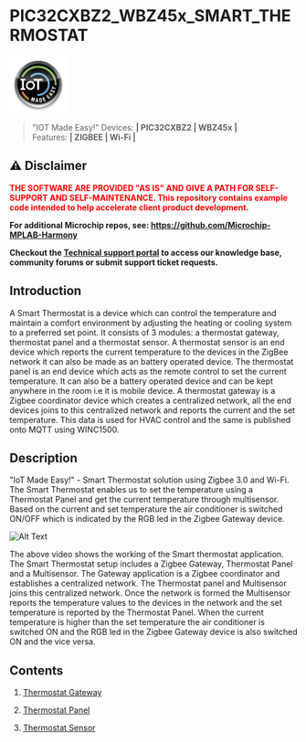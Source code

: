 # PIC32CXBZ2_WBZ45x_SMART_THERMOSTAT
<img src="Docs/IoT-Made-Easy-Logo.png" width=100>


> "IOT Made Easy!"
Devices: **| PIC32CXBZ2 | WBZ45x |**<br>
Features: **| ZIGBEE | Wi-Fi |**

## ⚠ Disclaimer

<p><span style="color:red"><b>
THE SOFTWARE ARE PROVIDED "AS IS" AND GIVE A PATH FOR SELF-SUPPORT AND SELF-MAINTENANCE. This repository contains example code intended to help accelerate client product development. </br>

For additional Microchip repos, see: <a href="https://github.com/Microchip-MPLAB-Harmony" target="_blank">https://github.com/Microchip-MPLAB-Harmony</a>

Checkout the <a href="https://microchipsupport.force.com/s/" target="_blank">Technical support portal</a> to access our knowledge base, community forums or submit support ticket requests.
</span></p></b>

## Introduction

A Smart Thermostat is a device which can control the temperature and maintain a comfort environment by adjusting the heating or cooling system to a preferred set point. It consists of 3 modules: a thermostat gateway, thermostat panel and a thermostat sensor. A thermostat sensor is an end device which reports the current temperature to the devices in the ZigBee network it can also be made as an battery operated device. The thermostat panel is an end device which acts as the remote control to set the current temperature. It can also be a battery operated device and can be kept anywhere in the room i.e it is mobile device. A thermostat gateway is a Zigbee coordinator device which creates a centralized network, all the end devices joins to this centralized network and reports the current and the set temperature. This data is used for HVAC control and the same is published onto MQTT using WINC1500.

## Description

"IoT Made Easy!" - Smart Thermostat solution using Zigbee 3.0 and Wi-Fi. The Smart Thermostat enables us to set the temperature using a Thermostat Panel and get the current temperature through multisensor. Based on the current and set temperature the air conditioner is switched ON/OFF which is indicated by the RGB led in the Zigbee Gateway device. 

![Alt Text](Docs/Smart_Thermostat_Working.gif)

The above video shows the working of the Smart thermostat application. The Smart Thermostat setup includes a Zigbee Gateway, Thermostat Panel and a Multisensor. The Gateway application is a Zigbee coordinator and establishes a centralized network. The Thermostat panel and Multisensor joins this centralized network. Once the network is formed the Multisensor reports the temperature values to the devices in the network and the set temperature is reported by the Thermostat Panel. When the current temperature is higher than the set temperature the air conditioner is switched ON and the RGB led in the Zigbee Gateway device is also switched ON and the vice versa.

## Contents

1. [Thermostat Gateway](https://github.com/MicrochipTech/PIC32CXBZ2_WBZ45x_WINC1500_Zigbee_Wi-Fi_Smart_Thermostat/tree/main/Thermostat_Zigbee_Gateway)

2. [Thermostat Panel](https://github.com/MicrochipTech/PIC32CXBZ2_WBZ45x_WINC1500_Zigbee_Wi-Fi_Smart_Thermostat/tree/main/Thermostat_Zigbee_Panel)

3. [Thermostat Sensor](https://github.com/MicrochipTech/PIC32CXBZ2_WBZ45x_ZIGBEE_MULTISENSOR_TEMPHUM13_CLICK)

